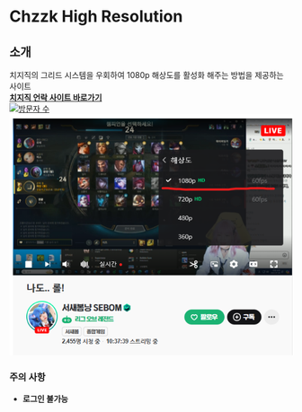 # Chzzk High Resolution
## 소개

치지직의 그리드 시스템을 우회하여 1080p 해상도를 활성화 해주는 방법을 제공하는 사이트  
**[치지직 언락 사이트 바로가기](https://nikuname.github.io/Chzzk-High-Resolution/)**  
[![방문자 수](https://hits.seeyoufarm.com/api/count/incr/badge.svg?url=https%3A%2F%2Fnikuname.github.io%2FChzzk-High-Resolution%2F&count_bg=%2379C83D&title_bg=%23555555&icon=&icon_color=%23E7E7E7&title=hits&edge_flat=true)](https://hits.seeyoufarm.com)
![](./docs/guide2.png)  

### 주의 사항
 - **로그인 불가능**